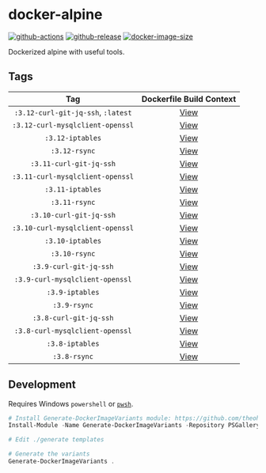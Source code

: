 # docker-alpine

[![github-actions](https://github.com/theohbrothers/docker-alpine/workflows/ci-master-pr/badge.svg)](https://github.com/theohbrothers/docker-alpine/actions)
[![github-release](https://img.shields.io/github/v/release/theohbrothers/docker-alpine?style=flat-square)](https://github.com/theohbrothers/docker-alpine/releases/)
[![docker-image-size](https://img.shields.io/docker/image-size/theohbrothers/docker-alpine/latest)](https://hub.docker.com/r/theohbrothers/docker-alpine)

Dockerized alpine with useful tools.

## Tags

| Tag | Dockerfile Build Context |
|:-------:|:---------:|
| `:3.12-curl-git-jq-ssh`, `:latest` | [View](variants/3.12-curl-git-jq-ssh ) |
| `:3.12-curl-mysqlclient-openssl` | [View](variants/3.12-curl-mysqlclient-openssl ) |
| `:3.12-iptables` | [View](variants/3.12-iptables ) |
| `:3.12-rsync` | [View](variants/3.12-rsync ) |
| `:3.11-curl-git-jq-ssh` | [View](variants/3.11-curl-git-jq-ssh ) |
| `:3.11-curl-mysqlclient-openssl` | [View](variants/3.11-curl-mysqlclient-openssl ) |
| `:3.11-iptables` | [View](variants/3.11-iptables ) |
| `:3.11-rsync` | [View](variants/3.11-rsync ) |
| `:3.10-curl-git-jq-ssh` | [View](variants/3.10-curl-git-jq-ssh ) |
| `:3.10-curl-mysqlclient-openssl` | [View](variants/3.10-curl-mysqlclient-openssl ) |
| `:3.10-iptables` | [View](variants/3.10-iptables ) |
| `:3.10-rsync` | [View](variants/3.10-rsync ) |
| `:3.9-curl-git-jq-ssh` | [View](variants/3.9-curl-git-jq-ssh ) |
| `:3.9-curl-mysqlclient-openssl` | [View](variants/3.9-curl-mysqlclient-openssl ) |
| `:3.9-iptables` | [View](variants/3.9-iptables ) |
| `:3.9-rsync` | [View](variants/3.9-rsync ) |
| `:3.8-curl-git-jq-ssh` | [View](variants/3.8-curl-git-jq-ssh ) |
| `:3.8-curl-mysqlclient-openssl` | [View](variants/3.8-curl-mysqlclient-openssl ) |
| `:3.8-iptables` | [View](variants/3.8-iptables ) |
| `:3.8-rsync` | [View](variants/3.8-rsync ) |

## Development

Requires Windows `powershell` or [`pwsh`](https://github.com/PowerShell/PowerShell).

```powershell
# Install Generate-DockerImageVariants module: https://github.com/theohbrothers/Generate-DockerImageVariants
Install-Module -Name Generate-DockerImageVariants -Repository PSGallery -Scope CurrentUser -Force -Verbose

# Edit ./generate templates

# Generate the variants
Generate-DockerImageVariants .
```